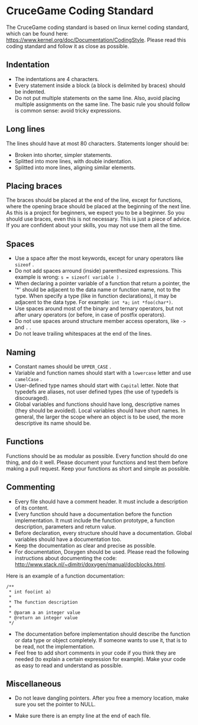 CruceGame Coding Standard
=========

The CruceGame coding standard is based on linux kernel coding standard, which
can be found here: https://www.kernel.org/doc/Documentation/CodingStyle.
Please read this coding standard and follow it as close as possible.

Indentation
-----

* The indentations are 4 characters.
* Every statement inside a block (a block is delimited by braces) should be
indented.
* Do not put multiple statements on the same line. Also, avoid placing multiple
assignments on the same line. The basic rule you should follow is common sense:
avoid tricky expressions.

Long lines
-----

The lines should have at most 80 characters. Statements longer should be:
* Broken into shorter, simpler statements.
* Splitted into more lines, with double indentation.
* Splitted into more lines, aligning similar elements.

Placing braces
-----

The braces should be placed at the end of the line, except for functions,
where the opening brace should be placed at the beginning of the next line.  
As this is a project for beginners, we expect you to be a beginner. So you
should use braces, even this is not necessary. This is just a piece of advice.
If you are confident about your skills, you may not use them all the time.

Spaces
-----

* Use a space after the most keywords, except for unary operators like
```sizeof``` .
* Do not add spaces arround (inside) parenthesized expressions. This example is
wrong: ```s = sizeof( variable )``` .
* When declaring a pointer variable of a function that return a pointer, the '*'
should be adjacent to the data name or function name, not to the type. When
specify a type (like in function declarations), it may be adjacent to the data
type. For example: ```int *a;``` ```int *foo(char*)```. 
* Use spaces around most of the binary and ternary operators, but not after unary
operators (or before, in case of postfix operators).
* Do not use spaces around structure member access operators, like ```->``` and
```.``` .  
* Do not leave trailing whitespaces at the end of the lines.

Naming
-----

* Constant names should be ```UPPER_CASE``` .
* Variable and function names should start with a ```lowercase``` letter and use
```camelCase``` .  
* User-defined type names should start with ```Capital``` letter. Note that
typedefs are aliases, not user defined types (the use of typedefs is
discouraged).  
* Global variables and functions should have long, descriptive names (they
should be avoided). Local variables should have short names. In general, the
larger the scope where an object is to be used, the more descriptive its name
should be.

Functions
-----

Functions should be as modular as possible. Every function should do one thing,
and do it well. Please document your functions and test them before making a
pull request. Keep your functions as short and simple as possible.

Commenting
-----

* Every file should have a comment header. It must include a description of its
content.
* Every function should have a documentation before the function implementation.
It must include the function prototype, a function description, parameters
and return value.
* Before declaration, every structure should have a documentation. Global
variables should have a documentation too.
* Keep the documentation as clear and precise as possible.
* For documentation, Doxygen should be used. Please read the following
instructions about documenting the code:
http://www.stack.nl/~dimitri/doxygen/manual/docblocks.html.


Here is an example of a function documentation:
```
/**
 * int foo(int a)
 *
 * The function description
 *
 * @param a an integer value
 * @return an integer value
 */
```
* The documentation before implementation should describe the function or data
type or object completely. If someone wants to use it, that is to be read, not
the implementation.  
* Feel free to add short comments in your code if you think they are needed (to
explain a certain expression for example). Make your code as easy to read
and understand as possible.

Miscellaneous
-----
* Do not leave dangling pointers. After you free a memory location, make
sure you set the pointer to NULL.

* Make sure there is an empty line at the end of each file.

